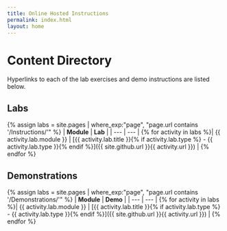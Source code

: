 ```yaml
---
title: Online Hosted Instructions
permalink: index.html
layout: home
---
```


# Content Directory

Hyperlinks to each of the lab exercises and demo instructions are listed below.

## Labs

{% assign labs = site.pages | where_exp:"page", "page.url contains '/Instructions/'" %}
| **Module** | **Lab** |
| --- | --- | 
{% for activity in labs  %}| {{ activity.lab.module }} | [{{ activity.lab.title }}{% if activity.lab.type %} - {{ activity.lab.type }}{% endif %}]({{ site.github.url }}{{ activity.url }}) |
{% endfor %}

## Demonstrations

{% assign labs = site.pages | where_exp:"page", "page.url contains '/Demonstrations/'" %}
| **Module** | **Demo** |
| --- | --- | 
{% for activity in labs  %}| {{ activity.lab.module }} | [{{ activity.lab.title }}{% if activity.lab.type %} - {{ activity.lab.type }}{% endif %}]({{ site.github.url }}{{ activity.url }}) |
{% endfor %}